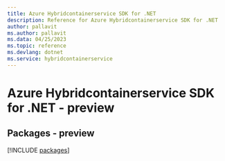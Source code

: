 ```yaml
---
title: Azure Hybridcontainerservice SDK for .NET
description: Reference for Azure Hybridcontainerservice SDK for .NET
author: pallavit
ms.author: pallavit
ms.data: 04/25/2023
ms.topic: reference
ms.devlang: dotnet
ms.service: hybridcontainerservice
---
```

# Azure Hybridcontainerservice SDK for .NET - preview
## Packages - preview
[!INCLUDE [packages](hybridcontainerservice-index.md)]